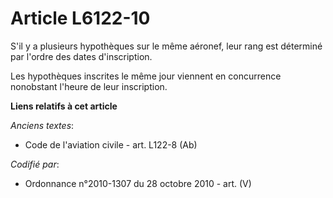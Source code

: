 # Article L6122-10

S'il y a plusieurs hypothèques sur le même aéronef, leur rang est déterminé par l'ordre des dates d'inscription.

Les hypothèques inscrites le même jour viennent en concurrence nonobstant l'heure de leur inscription.

**Liens relatifs à cet article**

_Anciens textes_:

  - Code de l'aviation civile - art. L122-8 (Ab)

_Codifié par_:

  - Ordonnance n°2010-1307 du 28 octobre 2010 - art. (V)
